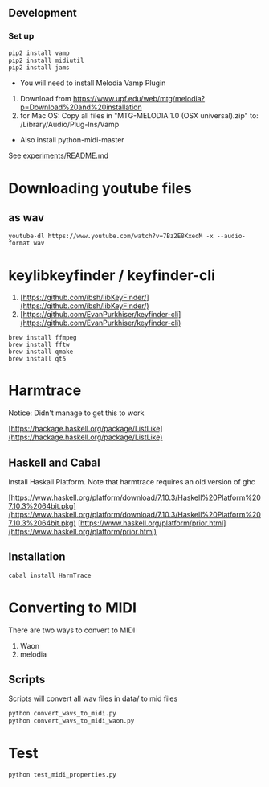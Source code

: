 ## Development

### Set up

``` js
pip2 install vamp
pip2 install midiutil
pip2 install jams
```


- You will need to install Melodia Vamp Plugin

1. Download from https://www.upf.edu/web/mtg/melodia?p=Download%20and%20installation
2. for Mac OS: Copy all files in "MTG-MELODIA 1.0 (OSX universal).zip" to: /Library/Audio/Plug-Ins/Vamp

- Also install python-midi-master

See [experiments/README.md](experiments/README.md)

# Downloading youtube files

## as wav

``` youtube-dl https://www.youtube.com/watch?v=7Bz2E8KxedM -x --audio-format wav ```

# keylibkeyfinder / keyfinder-cli

1. [https://github.com/ibsh/libKeyFinder/](https://github.com/ibsh/libKeyFinder/)
2. [https://github.com/EvanPurkhiser/keyfinder-cli](https://github.com/EvanPurkhiser/keyfinder-cli)

```
brew install ffmpeg
brew install fftw
brew install qmake
brew install qt5
```

# Harmtrace
Notice: Didn't manage to get this to work

[https://hackage.haskell.org/package/ListLike](https://hackage.haskell.org/package/ListLike)

## Haskell and Cabal

Install Haskall Platform. Note that harmtrace requires an old version of ghc

[https://www.haskell.org/platform/download/7.10.3/Haskell%20Platform%207.10.3%2064bit.pkg](https://www.haskell.org/platform/download/7.10.3/Haskell%20Platform%207.10.3%2064bit.pkg)
[https://www.haskell.org/platform/prior.html](https://www.haskell.org/platform/prior.html)

## Installation

``` sh
cabal install HarmTrace
```

# Converting to MIDI

There are two ways to convert to MIDI
1. Waon
2. melodia

## Scripts

Scripts will convert all wav files in data/ to mid files

``` sh
python convert_wavs_to_midi.py
python convert_wavs_to_midi_waon.py
```

# Test

```
python test_midi_properties.py
```
